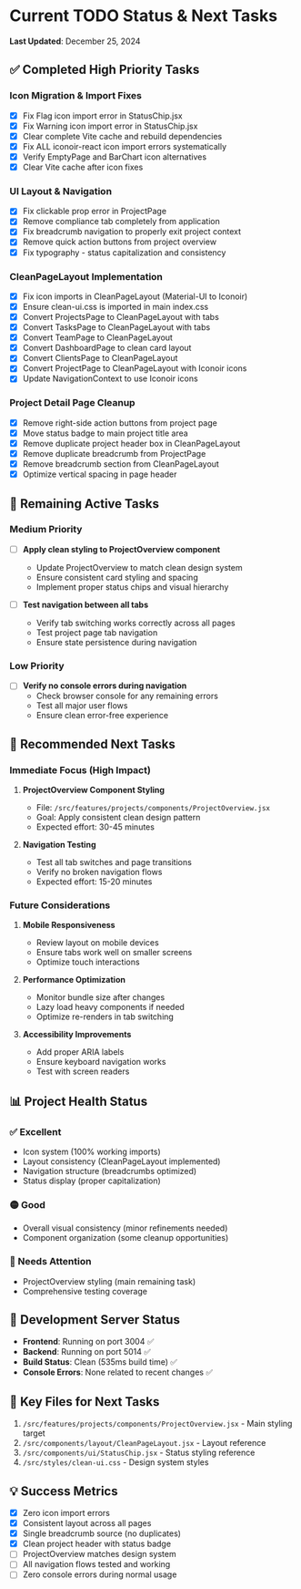 # Current TODO Status & Next Tasks

**Last Updated**: December 25, 2024

## ✅ **Completed High Priority Tasks**

### **Icon Migration & Import Fixes**
- [x] Fix Flag icon import error in StatusChip.jsx
- [x] Fix Warning icon import error in StatusChip.jsx
- [x] Clear complete Vite cache and rebuild dependencies
- [x] Fix ALL iconoir-react icon import errors systematically
- [x] Verify EmptyPage and BarChart icon alternatives
- [x] Clear Vite cache after icon fixes

### **UI Layout & Navigation**
- [x] Fix clickable prop error in ProjectPage
- [x] Remove compliance tab completely from application
- [x] Fix breadcrumb navigation to properly exit project context
- [x] Remove quick action buttons from project overview
- [x] Fix typography - status capitalization and consistency

### **CleanPageLayout Implementation**
- [x] Fix icon imports in CleanPageLayout (Material-UI to Iconoir)
- [x] Ensure clean-ui.css is imported in main index.css
- [x] Convert ProjectsPage to CleanPageLayout with tabs
- [x] Convert TasksPage to CleanPageLayout with tabs
- [x] Convert TeamPage to CleanPageLayout
- [x] Convert DashboardPage to clean card layout
- [x] Convert ClientsPage to CleanPageLayout
- [x] Convert ProjectPage to CleanPageLayout with Iconoir icons
- [x] Update NavigationContext to use Iconoir icons

### **Project Detail Page Cleanup**
- [x] Remove right-side action buttons from project page
- [x] Move status badge to main project title area
- [x] Remove duplicate project header box in CleanPageLayout
- [x] Remove duplicate breadcrumb from ProjectPage
- [x] Remove breadcrumb section from CleanPageLayout
- [x] Optimize vertical spacing in page header

## 🔄 **Remaining Active Tasks**

### **Medium Priority**
- [ ] **Apply clean styling to ProjectOverview component**
  - Update ProjectOverview to match clean design system
  - Ensure consistent card styling and spacing
  - Implement proper status chips and visual hierarchy

- [ ] **Test navigation between all tabs**
  - Verify tab switching works correctly across all pages
  - Test project page tab navigation
  - Ensure state persistence during navigation

### **Low Priority**
- [ ] **Verify no console errors during navigation**
  - Check browser console for any remaining errors
  - Test all major user flows
  - Ensure clean error-free experience

## 🎯 **Recommended Next Tasks**

### **Immediate Focus (High Impact)**
1. **ProjectOverview Component Styling**
   - File: `/src/features/projects/components/ProjectOverview.jsx`
   - Goal: Apply consistent clean design pattern
   - Expected effort: 30-45 minutes

2. **Navigation Testing**
   - Test all tab switches and page transitions
   - Verify no broken navigation flows
   - Expected effort: 15-20 minutes

### **Future Considerations**
1. **Mobile Responsiveness**
   - Review layout on mobile devices
   - Ensure tabs work well on smaller screens
   - Optimize touch interactions

2. **Performance Optimization**
   - Monitor bundle size after changes
   - Lazy load heavy components if needed
   - Optimize re-renders in tab switching

3. **Accessibility Improvements**
   - Add proper ARIA labels
   - Ensure keyboard navigation works
   - Test with screen readers

## 📊 **Project Health Status**

### **✅ Excellent**
- Icon system (100% working imports)
- Layout consistency (CleanPageLayout implemented)
- Navigation structure (breadcrumbs optimized)
- Status display (proper capitalization)

### **🟡 Good**
- Overall visual consistency (minor refinements needed)
- Component organization (some cleanup opportunities)

### **🔧 Needs Attention**
- ProjectOverview styling (main remaining task)
- Comprehensive testing coverage

## 🚀 **Development Server Status**

- **Frontend**: Running on port 3004 ✅
- **Backend**: Running on port 5014 ✅
- **Build Status**: Clean (535ms build time) ✅
- **Console Errors**: None related to recent changes ✅

## 📁 **Key Files for Next Tasks**

1. `/src/features/projects/components/ProjectOverview.jsx` - Main styling target
2. `/src/components/layout/CleanPageLayout.jsx` - Layout reference
3. `/src/components/ui/StatusChip.jsx` - Status styling reference
4. `/src/styles/clean-ui.css` - Design system styles

## 💡 **Success Metrics**

- [x] Zero icon import errors
- [x] Consistent layout across all pages
- [x] Single breadcrumb source (no duplicates)
- [x] Clean project header with status badge
- [ ] ProjectOverview matches design system
- [ ] All navigation flows tested and working
- [ ] Zero console errors during normal usage